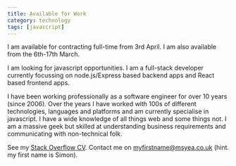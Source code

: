 ```yaml
---
title: Available for Work
category: technology
tags: [javascript]
---
```

<div class="alert alert-info">I am available for contracting full-time from 3rd April. I am also available from the 6th-17th March.</div>

I am looking for javascript opportunities. I am a full-stack developer currently focussing on node.js/Express based backend apps and React based frontend apps.

I have been working professionally as a software engineer for over 10 years (since 2006). Over the years I have worked with 100s of different technologies, languages and platforms and am currently specialise in javascript. I have a wide knowledge of all things web and some things not. I am a massive geek but skilled at understanding business requirements and communicating with non-technical folk.

See my [Stack Overflow CV](http://stackoverflow.com/cv/msyea). Contact me on myfirstname@msyea.co.uk (hint. my first name is Simon).
